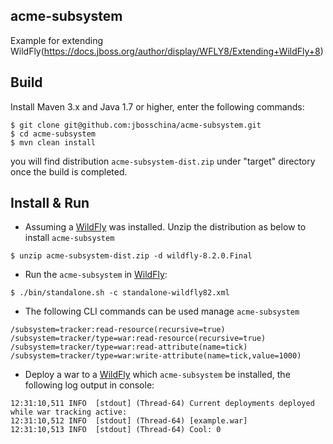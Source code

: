 ## acme-subsystem

Example for extending WildFly(https://docs.jboss.org/author/display/WFLY8/Extending+WildFly+8)

## Build

Install Maven 3.x and Java 1.7 or higher, enter the following commands:

~~~
$ git clone git@github.com:jbosschina/acme-subsystem.git
$ cd acme-subsystem
$ mvn clean install
~~~

you will find distribution `acme-subsystem-dist.zip` under "target" directory once the build is completed.


## Install & Run

* Assuming a [WildFly](http://wildfly.org/) was installed. Unzip the distribution as below to install `acme-subsystem`

~~~
$ unzip acme-subsystem-dist.zip -d wildfly-8.2.0.Final
~~~

* Run the `acme-subsystem` in [WildFly](http://wildfly.org/):

~~~
$ ./bin/standalone.sh -c standalone-wildfly82.xml
~~~

* The following CLI commands can be used manage `acme-subsystem`

~~~
/subsystem=tracker:read-resource(recursive=true)
/subsystem=tracker/type=war:read-resource(recursive=true)
/subsystem=tracker/type=war:read-attribute(name=tick)
/subsystem=tracker/type=war:write-attribute(name=tick,value=1000)
~~~

* Deploy a war to a [WildFly](http://wildfly.org/) which `acme-subsystem` be installed, the following log output in console:

~~~
12:31:10,511 INFO  [stdout] (Thread-64) Current deployments deployed while war tracking active:
12:31:10,512 INFO  [stdout] (Thread-64) [example.war]
12:31:10,513 INFO  [stdout] (Thread-64) Cool: 0
~~~
